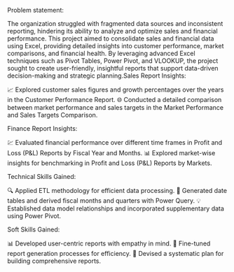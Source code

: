 Problem statement:

The organization struggled with fragmented data sources and inconsistent reporting, hindering its ability to analyze and optimize sales and financial performance. This project aimed to consolidate sales and financial data using Excel, providing detailed insights into customer performance, market comparisons, and financial health. By leveraging advanced Excel techniques such as Pivot Tables, Power Pivot, and VLOOKUP, the project sought to create user-friendly, insightful reports that support data-driven decision-making and strategic planning.Sales Report Insights:

📈 Explored customer sales figures and growth percentages over the years in the Customer Performance Report.
🌐 Conducted a detailed comparison between market performance and sales targets in the Market Performance and Sales Targets Comparison.

Finance Report Insights:

💹 Evaluated financial performance over different time frames in Profit and Loss (P&L) Reports by Fiscal Year and Months.
📊 Explored market-wise insights for benchmarking in Profit and Loss (P&L) Reports by Markets.

Technical Skills Gained:

🔍 Applied ETL methodology for efficient data processing.
🔄 Generated date tables and derived fiscal months and quarters with Power Query.
💡 Established data model relationships and incorporated supplementary data using Power Pivot.

Soft Skills Gained:

📊 Developed user-centric reports with empathy in mind.
🎯 Fine-tuned report generation processes for efficiency.
📅 Devised a systematic plan for building comprehensive reports.
